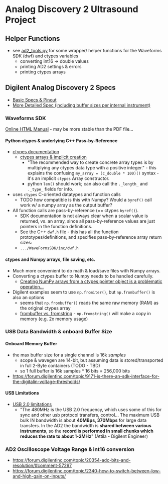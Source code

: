 # Analog Discovery 2 Ultrasound Project

## Helper Functions
- see [ad2_tools.py](ad2_tools.py) for some wrapper/ helper functions for the Waveforms SDK (dwf) and ctypes variables
  - converting int16 -> double values
  - printing AD2 settings & errors
  - printing ctypes arrays

## Digilent Analog Discovery 2 Specs
- [Basic Specs & Pinout](https://digilent.com/reference/test-and-measurement/analog-discovery-2/specifications)
- [More Detailed Spec (including buffer sizes per internal instrument)](https://digilent.com/reference/test-and-measurement/analog-discovery-2/start)


### Waveforms SDK
[Online HTML Manual](https://digilent.com/reference/software/waveforms/waveforms-sdk/reference-manual) - may be more stable than the PDF file...

#### Python ctypes & underlying C++ Pass-by-Reference
- [ctypes documentation](https://docs.python.org/3/library/ctypes.html)
  - [ctypes arrays & implicit creation](https://docs.python.org/3/library/ctypes.html#ctypes.Array)
    - "The recommended way to create concrete array types is by multiplying any ctypes data type with a positive integer." - this explains the confusing ```my_array = (c_double * 100)()``` syntax - it's an implicit ```ctypes``` Array constructor.
    - python ```len()``` should work; can also call the ```._length_``` and ```._type_``` fields for info.
- uses ```ctypes``` C-oriented datatypes and function calls
  - TODO how compatible is this with Numpy? Would a ```byref()``` call work w/ a numpy array as the output buffer?
- All function calls are pass-by-reference (== ctypes ```byref()```).
  - SDK documentation is not always clear when a scalar value is returned, vs. an array, since all pass-by-reference values are just pointers in the function definitions.
  - See the C++ ```dwf.h``` file - this has all the function prototypes/definitions, and specifies pass-by-reference array return sizes:
  - ```.../WaveFormsSDK/inc/dwf.h```

#### ctypes and Numpy arrays, file saving, etc.
- Much more convenient to do math & load/save files with Numpy arrays.
- Converting a ctypes buffer to Numpy needs to be handled carefully.
  - [Creating NumPy arrays from a ctypes pointer object is a problematic operation...](https://stackoverflow.com/questions/4355524/getting-data-from-ctypes-array-into-numpy)
- Digilent examples seem to use ```np.fromiter()```, but ```np.frombuffer()``` is also an options
  - seems that ```np.frombuffer()``` reads the same raw memory (RAM) as the original ctypes array
  - [frombuffer vs. fromstring](https://stackoverflow.com/questions/22236749/numpy-what-is-the-difference-between-frombuffer-and-fromstring) - ```np.fromstring()``` will make a copy in memory (e.g. 2x memory usage)



### USB Data Bandwidth & onboard Buffer Size

#### Onboard Memory Buffer
- the max buffer size for a single channel is 16k *samples*
  - scope & wavegen are 14-bit, but assuming data is stored/transported in full 2-Byte containers (TODO - TBD)
  - so 1 full buffer is 16k samples * 16 bits = 256,000 bits
- https://forum.digilentinc.com/topic/9171-is-there-an-sdk-interface-for-the-digitalin-voltage-thresholds/

#### USB Limitations
- [USB 2.0 limitations](https://forum.digilentinc.com/topic/18757-digilent-analog-discovery-2-record-mode-limiation/)
  - "The 480MHz is the USB 2.0 frequency, which uses some of this for sync and other usb protocol transfers, control... The maximum USB bulk IN bandwidth is about **40MBps, 370Mbps** for large data transfers. In the AD2 the bandwidth is **shared between various instruments**, so the **record is performed in small chunks which reduces the rate to about 1-2MHz**" (Attila - Digilent Engineer)

### AD2 Oscilloscope Voltage Range & int16 conversion
- https://forum.digilentinc.com/topic/20354-adc-bits-and-resolution/#comment-57297
- https://forum.digilentinc.com/topic/2340-how-to-switch-between-low-and-high-gain-on-inputs/
